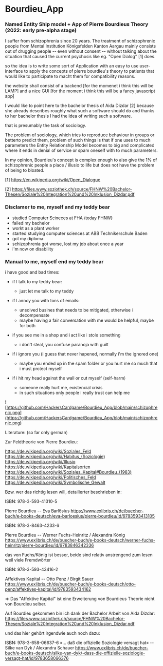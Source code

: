 # Bourdieu_App
### Named Entity Ship model + App of Pierre Bourdieus Theory (2022: early pre-alpha stage)


I suffer from schizophrenia since 20 years. The treatment of schizophrenic people from Mental Institution Königsfelden Kanton Aargau mainly consists out of drugging people -- even without consent -- without talking about the situation that caused the current psychosis like eg. "Open Dialog" [1] does.


so the idea is to write some sort of Application with an easy to use user-interface to apply the concepts of pierre bourdieu's theory to patients that would like to participate to macht them for compatibility reasons.


the website shall consist of a backend [for the momenet i think this will be LAMP] and a nice GUI [for the moment i think this will be a fancy javascript app]


I would like to point here to the bachelor thesis of Aida Dizdar [2] because she already describes roughly what such a software should do and thanks to her bachelor thesis I had the idea of writing such a software.


that is presumably the task of sociology.

The problem of sociology, which tries to reproduce behaviour in groups or betterto predict them, problem of such things is that if one uses to much parameters the Entity Relationship Model becomes to big and complicated where it ends in denial of service or spam oneself with to much parameters.


In my opinion, Bourdieu's concept is complex enough to also give the 1% of schizophrenic people a place / illusio to life but does not have the problem of being to bloated.



[1] https://en.wikipedia.org/wiki/Open_Dialogue

[2] https://files.www.soziothek.ch/source/FHNW%20Bachelor-Thesen/Soziale%20Integration%20und%20Inklusion_Dizdar.pdf



### Disclamer to me, myself and my teddy bear

- studied Computer Scineces at FHA (today FHNW)
- failed my bachelor
- workt as a plant worker
- started studying computer sciences at ABB Technikerschule Baden
- got my diploma
- schizophrenia got worse, lost my job about once a year
- i'm now on disability


### Manual to me, myself end my teddy bear

i have good and bad times:
* if I talk to my teddy bear:
    * just let me talk to my teddy

* if I annoy you with tons of emails:
    * unsolved busines that needs to be mitigated, otherwise i decompensate
    * maybe having a fair conversation with me would be helpful, maybe for both

* if you see me in a shop and i act like i stole something
    * i don't steal, you confuse paranoja with guilt

* if i ignore you (i guess that never hapened, normally i'm the ignored one)
    * maybe you ended up in the spam folder or you hurt me so much that i must protect myself

* if i hit my head against the wall or cut myself (self-harm) 
    * someone really hurt me, existencial crisis
    * in such situations only people i really trust can help me




![https://github.com/HackersCardgame/Bourdieu_App/blob/main/schizophrenic.png](https://github.com/HackersCardgame/Bourdieu_App/blob/main/schizophrenic.png)


Literature:
(so far only german)

Zur Feldtheorie von Pierre Bourdieu:

https://de.wikipedia.org/wiki/Soziales_Feld
https://de.wikipedia.org/wiki/Habitus_(Soziologie)
https://de.wikipedia.org/wiki/Illusio
https://de.wikipedia.org/wiki/Kapitalsorten
https://de.wikipedia.org/wiki/Soziales_Kapital#Bourdieu_(1983)
https://de.wikipedia.org/wiki/Politisches_Feld
https://de.wikipedia.org/wiki/Symbolische_Gewalt

Bzw. wer das richtig lesen will, detailierter beschrieben in:

ISBN: 978-3-593-41310-5

Pierre Bourdieu -- Eva Barlösius
https://www.exlibris.ch/de/buecher-buch/e-books-deutsch/eva-barloesius/pierre-bourdieu/id/9783593413105

ISBN: 978-3-8463-4233-6

Pierre Bourdieu -- Werner Fuchs-Heinritz / Alexandra König
https://www.exlibris.ch/de/buecher-buch/e-books-deutsch/werner-fuchs-heinritz/pierre-bourdieu/id/9783846342336

das von Fuchs/König ist besser, beide sind relativ anstrengend zum lesen weil viele Fremdwörter

ISBN: 978-3-593-43416-2

Affektives Kapital -- Otto Penz / Birgit Sauer
https://www.exlibris.ch/de/buecher-buch/e-books-deutsch/otto-penz/affektives-kapital/id/9783593434162

=> Das "Affektive Kapital" ist eine Erweiterung von Bourdieus Theorie nicht von Bourdieu selber.

Auf Bourdieu gekommen bin ich dank der Bachelor Arbeit von Aida Dizdar:
https://files.www.soziothek.ch/source/FHNW%20Bachelor-Thesen/Soziale%20Integration%20und%20Inklusion_Dizdar.pdf

und das hier gehört irgendwie auch noch dazu:

ISBN: 978-3-658-06637-6
»... daß die offizielle Soziologie versagt hat« -- Silke van Dyk / Alexandra Schauer
https://www.exlibris.ch/de/buecher-buch/e-books-deutsch/silke-van-dyk/-dass-die-offizielle-soziologie-versagt-hat/id/9783658066376
